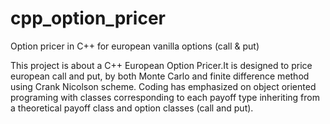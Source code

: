 # cpp_option_pricer
Option pricer in C++ for european vanilla options (call & put)

This project is about a C++ European Option Pricer.It is designed to price european call and put, by both Monte Carlo and finite difference method using Crank Nicolson scheme.
Coding has emphasized on object oriented programing with classes corresponding to each payoff type inheriting from a theoretical payoff class and option classes (call and put).
